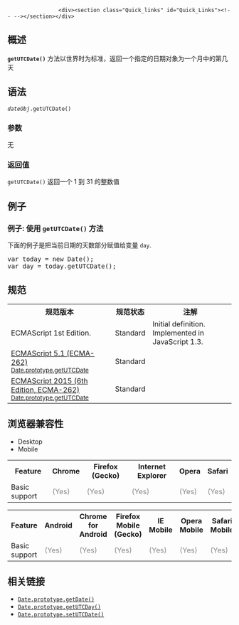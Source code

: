 
                
                  
                    <div><section class="Quick_links" id="Quick_Links"><!-- --></section></div>

<h2 name="Summary" id="Summary">&#x6982;&#x8FF0;</h2>

<p><strong><code>getUTCDate()</code></strong> &#x65B9;&#x6CD5;&#x4EE5;&#x4E16;&#x754C;&#x65F6;&#x4E3A;&#x6807;&#x51C6;&#xFF0C;&#x8FD4;&#x56DE;&#x4E00;&#x4E2A;&#x6307;&#x5B9A;&#x7684;&#x65E5;&#x671F;&#x5BF9;&#x8C61;&#x4E3A;&#x4E00;&#x4E2A;&#x6708;&#x4E2D;&#x7684;&#x7B2C;&#x51E0;&#x5929;</p>

<h2 name="Syntax" id="Syntax">&#x8BED;&#x6CD5;</h2>

<pre class="syntaxbox"><code><var>dateObj</var>.getUTCDate()</code></pre>

<h3 name="Parameters" id="Parameters">&#x53C2;&#x6570;</h3>

<p>&#x65E0;</p>

<h3 name="Returns" id="Returns">&#x8FD4;&#x56DE;&#x503C;</h3>

<p><code>getUTCDate()</code> &#x8FD4;&#x56DE;&#x4E00;&#x4E2A; 1 &#x5230; 31 &#x7684;&#x6574;&#x6570;&#x503C;</p>

<h2 name="Examples" id="Examples">&#x4F8B;&#x5B50;</h2>

<h3 name="Example:_Using_getUTCDate" id="Example:_Using_getUTCDate">&#x4F8B;&#x5B50;: &#x4F7F;&#x7528; <code>getUTCDate()</code> &#x65B9;&#x6CD5;</h3>

<p>&#x4E0B;&#x9762;&#x7684;&#x4F8B;&#x5B50;&#x662F;&#x628A;&#x5F53;&#x524D;&#x65E5;&#x671F;&#x7684;&#x5929;&#x6570;&#x90E8;&#x5206;&#x8D4B;&#x503C;&#x7ED9;&#x53D8;&#x91CF; <code>day</code>.</p>

<pre class="brush: js">var today = new Date();
var day = today.getUTCDate();
</pre>

<h2 id="&#x89C4;&#x8303;">&#x89C4;&#x8303;</h2>

<table class="standard-table">
 <tbody>
  <tr>
   <th scope="col">&#x89C4;&#x8303;&#x7248;&#x672C;</th>
   <th scope="col">&#x89C4;&#x8303;&#x72B6;&#x6001;</th>
   <th scope="col">&#x6CE8;&#x89E3;</th>
  </tr>
  <tr>
   <td>ECMAScript 1st Edition.</td>
   <td>Standard</td>
   <td>Initial definition. Implemented in JavaScript 1.3.</td>
  </tr>
  <tr>
   <td><a lang="en" hreflang="en" href="http://www.ecma-international.org/ecma-262/5.1/#sec-15.9.5.15" class="external">ECMAScript 5.1 (ECMA-262)<br><small lang="zh-CN">Date.prototype.getUTCDate</small></a></td>
   <td><span class="spec-Standard">Standard</span></td>
   <td> </td>
  </tr>
  <tr>
   <td><a lang="en" hreflang="en" href="http://www.ecma-international.org/ecma-262/6.0/#sec-date.prototype.getutcdate" class="external">ECMAScript 2015 (6th Edition, ECMA-262)<br><small lang="zh-CN">Date.prototype.getUTCDate</small></a></td>
   <td><span class="spec-Standard">Standard</span></td>
   <td> </td>
  </tr>
 </tbody>
</table>

<h2 id="&#x6D4F;&#x89C8;&#x5668;&#x517C;&#x5BB9;&#x6027;">&#x6D4F;&#x89C8;&#x5668;&#x517C;&#x5BB9;&#x6027;</h2>

<div><div class="htab"> 
    <a name="AutoCompatibilityTable" id="AutoCompatibilityTable"></a> 
    <ul> 
        <li class="selected"><a>Desktop</a></li> 
        <li><a>Mobile</a></li> 
    </ul> 
</div></div>

<div id="compat-desktop">
<table class="compat-table">
 <tbody>
  <tr>
   <th>Feature</th>
   <th>Chrome</th>
   <th>Firefox (Gecko)</th>
   <th>Internet Explorer</th>
   <th>Opera</th>
   <th>Safari</th>
  </tr>
  <tr>
   <td>Basic support</td>
   <td><span title="Please update this with the earliest version of support." style="color: #888;">(Yes)</span></td>
   <td><span title="Please update this with the earliest version of support." style="color: #888;">(Yes)</span></td>
   <td><span title="Please update this with the earliest version of support." style="color: #888;">(Yes)</span></td>
   <td><span title="Please update this with the earliest version of support." style="color: #888;">(Yes)</span></td>
   <td><span title="Please update this with the earliest version of support." style="color: #888;">(Yes)</span></td>
  </tr>
 </tbody>
</table>
</div>

<div id="compat-mobile">
<table class="compat-table">
 <tbody>
  <tr>
   <th>Feature</th>
   <th>Android</th>
   <th>Chrome for Android</th>
   <th>Firefox Mobile (Gecko)</th>
   <th>IE Mobile</th>
   <th>Opera Mobile</th>
   <th>Safari Mobile</th>
  </tr>
  <tr>
   <td>Basic support</td>
   <td><span title="Please update this with the earliest version of support." style="color: #888;">(Yes)</span></td>
   <td><span title="Please update this with the earliest version of support." style="color: #888;">(Yes)</span></td>
   <td><span title="Please update this with the earliest version of support." style="color: #888;">(Yes)</span></td>
   <td><span title="Please update this with the earliest version of support." style="color: #888;">(Yes)</span></td>
   <td><span title="Please update this with the earliest version of support." style="color: #888;">(Yes)</span></td>
   <td><span title="Please update this with the earliest version of support." style="color: #888;">(Yes)</span></td>
  </tr>
 </tbody>
</table>
</div>

<h2 name="See_also" id="See_also">&#x76F8;&#x5173;&#x94FE;&#x63A5;</h2>

<ul>
 <li><a title="&#x6839;&#x636E;&#x672C;&#x5730;&#x65F6;&#x95F4;&#xFF0C;&#x8FD4;&#x56DE;&#x4E00;&#x4E2A;&#x6307;&#x5B9A;&#x7684;&#x65E5;&#x671F;&#x5BF9;&#x8C61;&#x4E3A;&#x4E00;&#x4E2A;&#x6708;&#x4E2D;&#x7684;&#x7B2C;&#x51E0;&#x5929;&#x3002;" href="/zh-CN/docs/Web/JavaScript/Reference/Global_Objects/Date/getDate"><code>Date.prototype.getDate()</code></a></li>
 <li><a title="getUTCDay() &#x65B9;&#x6CD5;&#x4EE5;&#x4E16;&#x754C;&#x65F6;&#x4E3A;&#x6807;&#x51C6;&#xFF0C;&#x8FD4;&#x56DE;&#x4E00;&#x4E2A;&#x6307;&#x5B9A;&#x7684;&#x65E5;&#x671F;&#x5BF9;&#x8C61;&#x4E3A;&#x4E00;&#x661F;&#x671F;&#x4E2D;&#x7684;&#x7B2C;&#x51E0;&#x5929;&#xFF0C;&#x5176;&#x4E2D; 0 &#x4EE3;&#x8868;&#x661F;&#x671F;&#x5929;&#x3002;" href="/zh-CN/docs/Web/JavaScript/Reference/Global_Objects/Date/getUTCDay"><code>Date.prototype.getUTCDay()</code></a></li>
 <li><a title="setUTCDate()&#xA0;&#x65B9;&#x6CD5;&#x5C31;&#x662F;&#x6839;&#x636E;&#x5168;&#x7403;&#x65F6;&#x95F4;&#x8BBE;&#x7F6E;&#x7279;&#x5B9A;date&#x5BF9;&#x8C61;&#x7684;&#x65E5;&#x671F;&#x3002;" href="/zh-CN/docs/Web/JavaScript/Reference/Global_Objects/Date/setUTCDate"><code>Date.prototype.setUTCDate()</code></a></li>
</ul>
                  
                
              